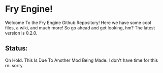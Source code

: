 # Fry Engine!
Welcome To the Fry Engine Github Repository! Here we have some cool files, a wiki, and much more! So go ahead and get looking, hm? The latest version is 0.2.0.
## Status:
On Hold. This Is Due To Another Mod Being Made. I don't have time for this rn. sorry.
